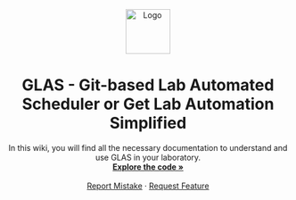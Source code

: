 <div align="center">
  <a href="https://github.com/swisscatplus/task-scheduler">
    <img src="https://images.squarespace-cdn.com/content/v1/6012a0a1f4c67c587a8eff67/d7731755-2fa3-4548-bf1e-5a25182d67ae/Combined+Logo+CAT-ETH-EPFL+%282%29.png?format=1500w" alt="Logo" height="80">
  </a>

  <h1 align="center">GLAS - Git-based Lab Automated Scheduler or Get Lab Automation Simplified</h1>

  <p align="center">
    In this wiki, you will find all the necessary documentation to understand and use GLAS in your laboratory.
    <br />
    <a href="https://github.com/swisscatplus/glas"><strong>Explore the code »</strong></a>
    <br />
    <br />
    <a href="https://github.com/swisscatplus/glas/issues">Report Mistake</a>
    ·
    <a href="https://github.com/swisscatplus/glas/issues">Request Feature</a>
  </p>
</div>

